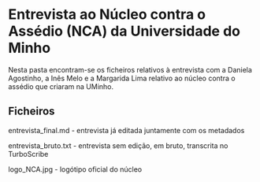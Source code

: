 
# Entrevista ao Núcleo contra o Assédio (NCA) da Universidade do Minho 

Nesta pasta encontram-se os ficheiros relativos à entrevista com a Daniela Agostinho, a Inês Melo e a Margarida Lima relativo ao núcleo contra o assédio que criaram na UMinho.

## Ficheiros

entrevista_final.md - entrevista já editada juntamente com os metadados

entrevista_bruto.txt - entrevista sem edição, em bruto, transcrita no TurboScribe 

logo_NCA.jpg - logótipo oficial do núcleo